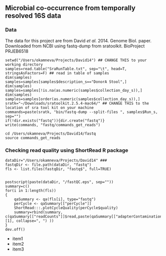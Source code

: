 ## Microbial co-occurrence from temporally resolved 16S data

### Data
The data for this project are from David *et al.* 2014. Genome Biol. paper.
Downloaded from NCBI using fastq-dump from sratoolkit. BioProject PRJEB6518

``` {r}
setwd("/Users/okamneva/Projects/David14") ## CHANGE THIS to your working directory 
samples=read.table("SraRunTable.txt", sep="\t", head=T, stringsAsFactors=F) ## read in table of samples
dim(samples)
samples=samples[samples$description_s=="DonorA Stool",]
dim(samples)
samples=samples[!is.na(as.numeric(samples$collection_day_s)),]
dim(samples)
samples=samples[order(as.numeric(samples$collection_day_s)),]
sratk="~/Downloads/sratoolkit.2.5.4-mac64/" ## CHANGE THIS to the location of sra tool kit on your machine
commands=paste(sratk, "bin/fastq-dump --split-files ", samples$Run_s, sep="")
if(!dir.exists("fastq")){dir.create("fastq")}
write(commands, "fastq/commands_get_reads")
```

``` shell
cd /Users/okamneva/Projects/David14/fastq
source commands_get_reads
```


### Checking read quality using ShortRead R package





```
dataDir="/Users/okamneva/Projects/David14" ### 
fastqDir <- file.path(dataDir, "fastq")
fls <- list.files(fastqDir, "fastq$", full=TRUE)


postscript(paste(dataDir, "/fastQC.eps", sep=""))
summary=c()
for(i in 1:length(fls))
{
	qaSummary <- qa(fls[i], type="fastq")
	perCycle <- qaSummary[["perCycle"]]
	ShortRead:::.plotCycleQuality(perCycle$quality)
	summary=rbind(summary, c(qaSummary[["readCounts"]]$read,paste(qaSummary[["adapterContamination"]][1], collapse=", ") ))
}
dev.off()
```



* item1
* item2
* item3